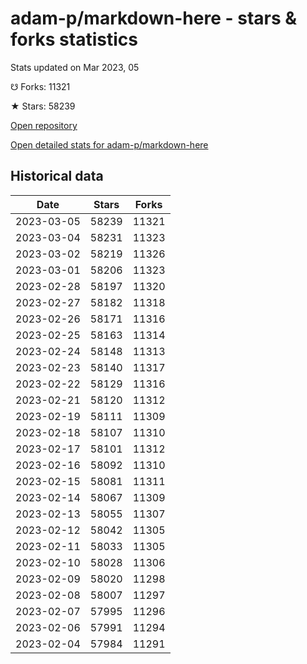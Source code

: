 # adam-p/markdown-here - stars & forks statistics

Stats updated on Mar 2023, 05

☋ Forks: 11321

★ Stars: 58239

[Open repository](https://github.com/adam-p/markdown-here)

[Open detailed stats for adam-p/markdown-here](https://reviewgithub.com/rep/adam-p/markdown-here)

## Historical data
| Date | Stars | Forks |
|------|-------|-------|
| 2023-03-05 | 58239 | 11321 | 
| 2023-03-04 | 58231 | 11323 | 
| 2023-03-02 | 58219 | 11326 | 
| 2023-03-01 | 58206 | 11323 | 
| 2023-02-28 | 58197 | 11320 | 
| 2023-02-27 | 58182 | 11318 | 
| 2023-02-26 | 58171 | 11316 | 
| 2023-02-25 | 58163 | 11314 | 
| 2023-02-24 | 58148 | 11313 | 
| 2023-02-23 | 58140 | 11317 | 
| 2023-02-22 | 58129 | 11316 | 
| 2023-02-21 | 58120 | 11312 | 
| 2023-02-19 | 58111 | 11309 | 
| 2023-02-18 | 58107 | 11310 | 
| 2023-02-17 | 58101 | 11312 | 
| 2023-02-16 | 58092 | 11310 | 
| 2023-02-15 | 58081 | 11311 | 
| 2023-02-14 | 58067 | 11309 | 
| 2023-02-13 | 58055 | 11307 | 
| 2023-02-12 | 58042 | 11305 | 
| 2023-02-11 | 58033 | 11305 | 
| 2023-02-10 | 58028 | 11306 | 
| 2023-02-09 | 58020 | 11298 | 
| 2023-02-08 | 58007 | 11297 | 
| 2023-02-07 | 57995 | 11296 | 
| 2023-02-06 | 57991 | 11294 | 
| 2023-02-04 | 57984 | 11291 | 

